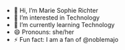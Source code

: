 - 👋 Hi, I’m Marie Sophie Richter
- 👀 I’m interested in Technology 
- 🌱 I’m currently learning Technology
- 😄 Pronouns: she/her
- ⚡ Fun fact: I am a fan of @noblemajo
<!---
MarieSophieRichter/MarieSophieRichter is a ✨ special ✨ repository because its `README.md` (this file) appears on your GitHub profile.
You can click the Preview link to take a look at your changes.
--->
